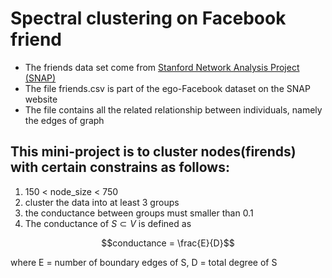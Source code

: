 # Spectral clustering on Facebook friend
- The friends data set come from [Stanford Network Analysis Project (SNAP)](https://snap.stanford.edu/)
- The file friends.csv is part of the ego-Facebook dataset on the SNAP website
- The file contains all the related relationship between individuals, namely the edges of graph

## This mini-project is to cluster nodes(firends) with certain constrains as follows:
1. 150 < node_size < 750
2. cluster the data into at least 3 groups
3. the conductance between groups must smaller than 0.1
4. The conductance of $S\subset V$ is defined as
```math
conductance = \frac{E}{D}
```
where E = number of boundary edges of S, D = total degree of S
